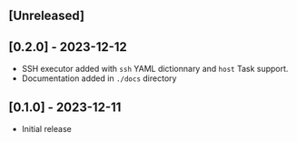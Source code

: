 ## [Unreleased]

## [0.2.0] - 2023-12-12

- SSH executor added with `ssh` YAML dictionnary and `host` Task support.
- Documentation added in `./docs` directory

## [0.1.0] - 2023-12-11

- Initial release
